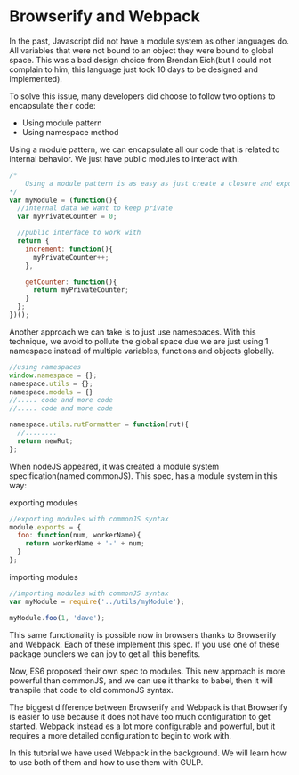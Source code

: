 # Browserify and Webpack

In the past, Javascript did not have a module system as other languages do. All variables that were not bound to an object they were bound to global space. This was a bad design choice from Brendan Eich(but I could not complain to him, this language just took 10 days to be designed and implemented).

To solve this issue, many developers did choose to follow two options to encapsulate their code:

- Using module pattern
- Using namespace method


Using a module pattern, we can encapsulate all our code that is related to internal behavior. We just have public modules to interact with.

```javascript
/*
    Using a module pattern is as easy as just create a closure and expose methods to work with.
*/
var myModule = (function(){
  //internal data we want to keep private
  var myPrivateCounter = 0;

  //public interface to work with
  return {
    increment: function(){
      myPrivateCounter++;
    },

    getCounter: function(){
      return myPrivateCounter;
    }
  };
})();
```

Another approach we can take is to just use namespaces. With this technique, we avoid to pollute the global space due we are just using 1 namespace instead of multiple variables, functions and objects globally.

```javascript
//using namespaces
window.namespace = {};
namespace.utils = {};
namespace.models = {}
//..... code and more code
//..... code and more code

namespace.utils.rutFormatter = function(rut){
  //........
  return newRut;
};
```

When nodeJS appeared, it was created a module system specification(named commonJS). This spec, has a module system in this way:

exporting modules

```javascript
//exporting modules with commonJS syntax
module.exports = {
  foo: function(num, workerName){
    return workerName + '-' + num;
  }
};
```

importing modules

```javascript
//importing modules with commonJS syntax
var myModule = require('../utils/myModule');

myModule.foo(1, 'dave');
```

This same functionality is possible now in browsers thanks to Browserify and Webpack. Each of these implement this spec. If you use one of these package bundlers we can joy to get all this benefits.

Now, ES6 proposed their own spec to modules. This new approach is more powerful than commonJS, and we can use it thanks to babel, then it will transpile that code to old commonJS syntax.

The biggest difference between Browserify and Webpack is that Browserify is easier to use because it does not have too much configuration to get started. Webpack instead es a lot more configurable and powerful, but it requires a more detailed configuration to begin to work with.

In this tutorial we have used Webpack in the background. We will learn how to use both of them and how to use them with GULP.
